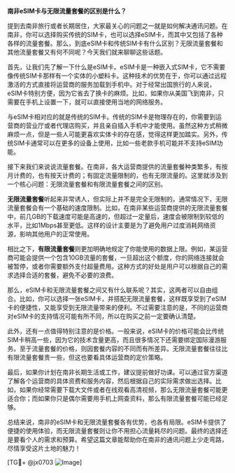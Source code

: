 **南非eSIM卡与无限流量套餐的区别是什么？**

提到去南非旅行或者长期居住，大家最关心的问题之一就是如何解决通讯问题。在南非，你可以选择购买传统的SIM卡，也可以选择eSIM卡，而其中又包括了各种各样的流量套餐。那么，到底eSIM卡和传统SIM卡有什么区别？无限流量套餐和其他流量套餐又有何不同呢？今天我们就来聊聊这些话题。

首先，让我们先了解一下什么是eSIM卡。eSIM卡是一种嵌入式SIM卡，它不需要像传统SIM卡那样有一个实体的小塑料卡。这种技术的优势在于，你可以通过远程激活的方式直接将运营商的服务加载到手机中。对于经常出国旅行的人来说，eSIM卡特别方便，因为它省去了换卡的麻烦。比如，如果你从美国飞到南非，只需要在手机上设置一下，就可以直接使用当地的网络服务。

与eSIM卡相对应的就是传统的SIM卡。传统的SIM卡是物理存在的，你需要到运营商的营业厅或者代理店购买，并且亲自插入手机中才能使用。虽然这种方式稍微麻烦一点，但是一些人可能更喜欢实体卡的存在感，觉得这样更加踏实。另外，传统SIM卡通常可以在更多的设备上使用，比如一些老款手机可能并不支持eSIM功能。

接下来我们来说说流量套餐。在南非，各大运营商提供的流量套餐种类繁多，有按月计费的，也有按天计费的；有固定流量限制的，也有无限流量的。这里就涉及到一个核心问题：无限流量套餐和有限流量套餐之间的区别。

**无限流量套餐**听起来非常诱人，但实际上并不是完全无限制的。通常情况下，无限流量套餐会有一个基础的速度限制。比如，在南非某些运营商提供的无限流量套餐中，前几GB的下载速度可能是高速的，但超过一定量后，速度会被限制到较低的水平，比如1Mbps甚至更低。这样的设计主要是为了避免用户过度消耗网络资源，影响其他用户的正常使用。

相比之下，**有限流量套餐**则更加明确地规定了你能使用的数据上限。例如，某运营商可能会提供一个包含10GB流量的套餐，一旦超出这个额度，你的网络连接就会被暂停，或者你需要额外支付超量费用。这种方式的好处是用户可以根据自己的需求选择合适的套餐，避免不必要的浪费。

那么，eSIM卡和无限流量套餐之间又有什么联系呢？其实，这两者可以自由组合。比如，你可以选择一张eSIM卡，并搭配无限流量套餐，这样既享受到了eSIM卡的便捷性，又能享受到无限流量带来的便利。不过需要注意的是，不同的运营商对eSIM卡的支持情况可能有所不同，所以在购买之前一定要确认清楚。

此外，还有一点值得特别注意的是价格。一般来说，eSIM卡的价格可能会比传统SIM卡稍高一些，因为它的技术含量更高，而且很多情况下还需要绑定国际漫游服务。至于流量套餐的价格，则因套餐内容的不同而有所差异。无限流量套餐往往比有限流量套餐贵一些，但这也要看具体运营商的定价策略。

最后，如果你计划在南非长期生活或工作，建议提前做好功课。可以通过官方渠道了解各个运营商的具体资费和服务内容，然后根据自己的实际需求做出选择。比如，如果你经常需要下载大文件或者在线观看高清视频，那么无限流量套餐可能更适合你；而如果你只是偶尔需要用手机上网查资料，那么有限流量套餐可能已经足够。

总结来说，南非的eSIM卡和无限流量套餐各有优势，也各有局限。eSIM卡提供了便捷的使用体验，而无限流量套餐则让你不用担心流量耗尽的问题。最终的选择还是要看个人的需求和预算。希望这篇文章能帮助你在南非的通讯问题上少走弯路，尽情享受这片土地的魅力！

[TG💪+ @jx0703 ![Image](https://github.com/user-attachments/assets/dbca1d08-cadb-493c-b0ec-ad6f7a83f270)]